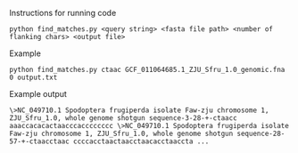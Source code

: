 Instructions for running code

`python find_matches.py <query string> <fasta file path> <number of flanking chars> <output file>`

Example

`python find_matches.py ctaac GCF_011064685.1_ZJU_Sfru_1.0_genomic.fna 0 output.txt`

Example output

`
\>NC_049710.1 Spodoptera frugiperda isolate Faw-zju chromosome 1, ZJU_Sfru_1.0, whole genome shotgun sequence-3-28-+-ctaacc
aaaccacacactaacccacccccccc
\>NC_049710.1 Spodoptera frugiperda isolate Faw-zju chromosome 1, ZJU_Sfru_1.0, whole genome shotgun sequence-28-57-+-ctaacctaac
ccccacctaactaacctaacacctaaccta
...
`
